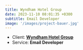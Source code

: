 ```yaml
---
title: Wyndham Hotel Group
date: 2023-11-10 08:01:35 +0300
subtitle: Email Developer
image: '/images/project-bauer.jpg'
---
```


<!-- -->

<ul class="list-inline item-details">
    <li>Client:
        <strong><a href="https://www.jmsmucker.com/">Wyndham Hotel Group</a>
        </strong>
    </li>
    <li>Service:
        <strong>Email Developer</strong>
    </li>
</ul>